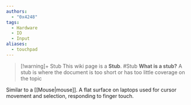 ```yaml
---
authors: 
  - "0x4248"
tags:
  - Hardware
  - IO
  - Input
aliases:
  - touchpad
---
```

> [!warning]+ Stub
> This wiki page is a **Stub**.
> #Stub 
> **What is a stub?**
> A stub is where the document is too short or has too little coverage on the topic

Similar to a [[Mouse|mouse]]. A flat surface on laptops used for cursor movement and selection, responding to finger touch.
